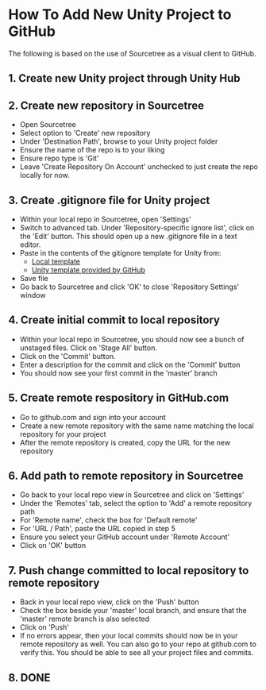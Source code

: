 # How To Add New Unity Project to GitHub

The following is based on the use of Sourcetree as a visual client to GitHub.

## 1. Create new Unity project through Unity Hub

## 2. Create new repository in Sourcetree

  - Open Sourcetree
  - Select option to 'Create' new repository
  - Under 'Destination Path', browse to your Unity project folder
  - Ensure the name of the repo is to your liking
  - Ensure repo type is 'Git'
  - Leave 'Create Repository On Account' unchecked to just create the repo locally for now.

## 3. Create .gitignore file for Unity project

  - Within your local repo in Sourcetree, open 'Settings'
  - Switch to advanced tab. Under 'Repository-specific ignore list', click on the 'Edit' button. This should open up a new .gitignore file in a text editor.
  - Paste in the contents of the gitignore template for Unity from:
    - [Local template](.gitignore)
    - [Unity template provided by GitHub](https://github.com/github/gitignore/blob/master/Unity.gitignore)
  - Save file
  - Go back to Sourcetree and click 'OK' to close 'Repository Settings' window

## 4. Create initial commit to local repository

  - Within your local repo in Sourcetree, you should now see a bunch of unstaged files. Click on 'Stage All' button.
  - Click on the 'Commit' button.
  - Enter a description for the commit and click on the 'Commit' button
  - You should now see your first commit in the 'master' branch

## 5. Create remote respository in GitHub.com

  - Go to github.com and sign into your account
  - Create a new remote repository with the same name matching the local repository for your project
  - After the remote repository is created, copy the URL for the new repository

## 6. Add path to remote repository in Sourcetree

  - Go back to your local repo view in Sourcetree and click on 'Settings'
  - Under the 'Remotes' tab, select the option to 'Add' a remote repository path
  - For 'Remote name', check the box for 'Default remote'
  - For 'URL / Path', paste the URL copied in step 5
  - Ensure you select your GitHub account under 'Remote Account'
  - Click on 'OK' button

## 7. Push change committed to local repository to remote repository

  - Back in your local repo view, click on the 'Push' button
  - Check the box beside your 'master' local branch, and ensure that the 'master' remote branch is also selected
  - Click on 'Push'
  - If no errors appear, then your local commits should now be in your remote repository as well. You can also go to your repo at github.com to verify this. You should be able to see all your project files and commits.

## 8. DONE